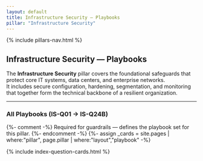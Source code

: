 ```yaml
---
layout: default
title: Infrastructure Security — Playbooks
pillar: "Infrastructure Security"
---
```


{% include pillars-nav.html %}

## Infrastructure Security — Playbooks

The **Infrastructure Security** pillar covers the foundational safeguards that protect core IT systems, data centers, and enterprise networks.  
It includes secure configuration, hardening, segmentation, and monitoring that together form the technical backbone of a resilient organization.

---

### All Playbooks (IS-Q01 → IS-Q24B)

{%- comment -%}
Required for guardrails — defines the playbook set for this pillar.
{%- endcomment -%}
{%- assign _cards = site.pages
   | where:"pillar", page.pillar
   | where:"layout","playbook" -%}

{% include index-question-cards.html %}


